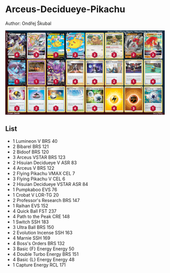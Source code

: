 # Arceus-Decidueye-Pikachu

Author: Ondřej Škubal

![decklist](../../!Images/Standard/3SWSH-CRZ/Arceus-Decidueye-Pikachu.png)

## List
* 1 Lumineon V BRS 40
* 2 Bibarel BRS 121
* 2 Bidoof BRS 120
* 3 Arceus VSTAR BRS 123
* 2 Hisuian Decidueye V ASR 83
* 4 Arceus V BRS 122
* 2 Flying Pikachu VMAX CEL 7
* 3 Flying Pikachu V CEL 6
* 2 Hisuian Decidueye VSTAR ASR 84
* 1 Pumpkaboo EVS 76
* 1 Crobat V LOR-TG 20
* 2 Professor's Research BRS 147
* 1 Raihan EVS 152
* 4 Quick Ball FST 237
* 4 Path to the Peak CRE 148
* 1 Switch SSH 183
* 3 Ultra Ball BRS 150
* 2 Evolution Incense SSH 163
* 4 Marnie SSH 169
* 4 Boss's Orders BRS 132
* 3 Basic {F} Energy Energy 50
* 4 Double Turbo Energy BRS 151
* 4 Basic {L} Energy Energy 48
* 1 Capture Energy RCL 171
